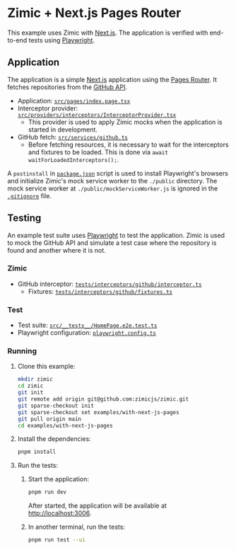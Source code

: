 <h1>
  Zimic + Next.js Pages Router
</h2>

This example uses Zimic with [Next.js](https://nextjs.org). The application is verified with end-to-end tests using
[Playwright](https://playwright.dev).

## Application

The application is a simple [Next.js](https://nextjs.org) application using the
[Pages Router](https://nextjs.org/docs/pages). It fetches repositories from the
[GitHub API](https://docs.github.com/en/rest).

- Application: [`src/pages/index.page.tsx`](./src/pages/index.page.tsx)
- Interceptor provider:
  [`src/providers/interceptors/InterceptorProvider.tsx`](./src/providers/interceptors/InterceptorProvider.tsx)
  - This provider is used to apply Zimic mocks when the application is started in development.
- GitHub fetch: [`src/services/github.ts`](./src/services/github.ts)
  - Before fetching resources, it is necessary to wait for the interceptors and fixtures to be loaded. This is done via
    `await waitForLoadedInterceptors();`.

A `postinstall` in [`package.json`](./package.json) script is used to install Playwright's browsers and initialize
Zimic's mock service worker to the `./public` directory. The mock service worker at `./public/mockServiceWorker.js` is
ignored in the [`.gitignore`](./.gitignore) file.

## Testing

An example test suite uses [Playwright](https://playwright.dev) to test the application. Zimic is used to mock the
GitHub API and simulate a test case where the repository is found and another where it is not.

### Zimic

- GitHub interceptor: [`tests/interceptors/github/interceptor.ts`](./tests/interceptors/github/interceptor.ts)
  - Fixtures: [`tests/interceptors/github/fixtures.ts`](./tests/interceptors/github/fixtures.ts)

### Test

- Test suite: [`src/__tests__/HomePage.e2e.test.ts`](./src/__tests__/HomePage.e2e.test.ts)
- Playwright configuration: [`playwright.config.ts`](./playwright.config.ts)

### Running

1. Clone this example:

   ```bash
   mkdir zimic
   cd zimic
   git init
   git remote add origin git@github.com:zimicjs/zimic.git
   git sparse-checkout init
   git sparse-checkout set examples/with-next-js-pages
   git pull origin main
   cd examples/with-next-js-pages
   ```

2. Install the dependencies:

   ```bash
   pnpm install
   ```

3. Run the tests:

   1. Start the application:

      ```bash
      pnpm run dev
      ```

      After started, the application will be available at [http://localhost:3006](http://localhost:3006).

   2. In another terminal, run the tests:

      ```bash
      pnpm run test --ui
      ```
